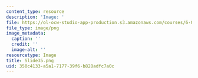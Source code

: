 ```yaml
---
content_type: resource
description: 'Image: '
file: https://ol-ocw-studio-app-production.s3.amazonaws.com/courses/6-004-computation-structures-spring-2017/350c4133a5a1717739f6b828adfc7a0c_Slide35.png
file_type: image/png
image_metadata:
  caption: ''
  credit: ''
  image-alt: ''
resourcetype: Image
title: Slide35.png
uid: 350c4133-a5a1-7177-39f6-b828adfc7a0c
---
```

